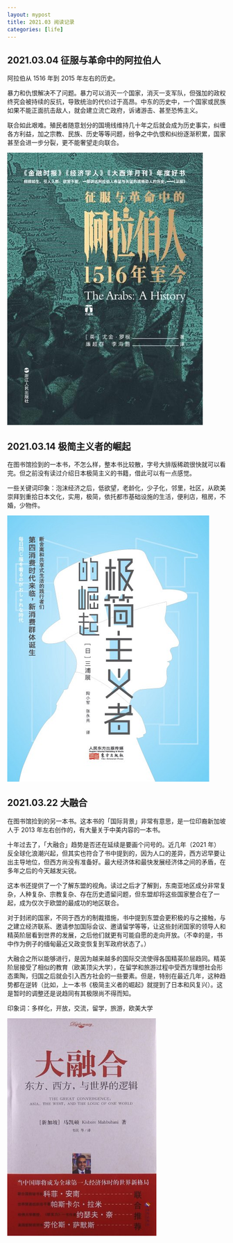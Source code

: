 ```yaml
---
layout: mypost
title: 2021.03 阅读记录
categories: [life]
---
```


## 2021.03.04 征服与革命中的阿拉伯人

阿拉伯从 1516 年到 2015 年左右的历史。

暴力和仇恨解决不了问题。暴力可以消灭一个国家，消灭一支军队，但强加的政权终究会被持续的反抗，导致统治的代价过于高昂。中东的历史中，一个国家或民族如果不能正面抗击敌人，就会建立流亡政府，诉诸游击、甚至恐怖主义。

联合如此艰难。殖民者随意划分的国境线维持几十年之后就会成为历史事实，纠缠各方利益，加之宗教、民族、历史等等问题，纷争之中仇恨和纠纷逐渐积累，国家甚至会进一步分裂，更不能奢望走向联合。

![](../posts/2021-03-01-douban/arabia.jpg)

## 2021.03.14 极简主义者的崛起

在图书馆捡到的一本书，不怎么样，整本书比较散，字号大排版稀疏很快就可以看完。但之前没有读过介绍日本极简主义的书籍，借此可以有一点感觉。

一些关键词印象：泡沫经济之后，低欲望，老龄化，少子化，邻里，社区，从欧美崇拜到重拾日本文化，实用，极简，依托都市基础设施的生活，便利店，租房，不婚，少物件。

![](../posts/2021-03-01-douban/minimalist.jpg)

## 2021.03.22 大融合

在图书馆捡到的另一本书。这本书的「国际背景」非常有意思，是一位印裔新加坡人于 2013 年左右创作的，有大量关于中美内容的一本书。

十年过去了，「大融合」趋势是否还在延续是要画个问号的。近几年（2021 年）反全球化浪潮兴起，但其实也符合了书中提到的，因为人口的差异，西方迟早要让出主导地位，但西方尚没有准备好。最大经济体和最快发展经济体之间的矛盾，在多年之后的今天越发尖锐。

这本书还提供了一个了解东盟的视角。读过之后才了解到，东南亚地区成分非常复杂，人种复杂、宗教复杂、存在历史遗留问题，但东盟却将这些国家整合在了一起，成为仅次于欧盟的最成功的地区联合。

对于封闭的国家，不同于西方的制裁措施，书中提到东盟会更积极的与之接触，与之建立经济联系、邀请参加国际会议、邀请留学等等，让这些封闭国家的领导人和精英阶层看到世界的发展，之后他们就更有可能自愿的走向开放。（不幸的是，书中作为例子的缅甸最近又政变恢复到军政府状态了。）

大融合之所以能够进行，是因为越来越多的国际交流使得各国精英阶层趋同。精英阶层接受了相似的教育（欧美顶尖大学），在留学和旅游过程中受西方理想社会形态熏陶，归国之后就会引入西方社会的一些要素。但是，特别在最近几年，这种趋势都在逆转（比如，上一本书《极简主义者的崛起》就提到了日本和风复兴）。这是暂时的调整还是说趋同有其极限尚不得而知。

印象词：多样化，开放，交流，留学，旅游，欧美大学

![](../posts/2021-03-01-douban/great-convergence.jpg)
